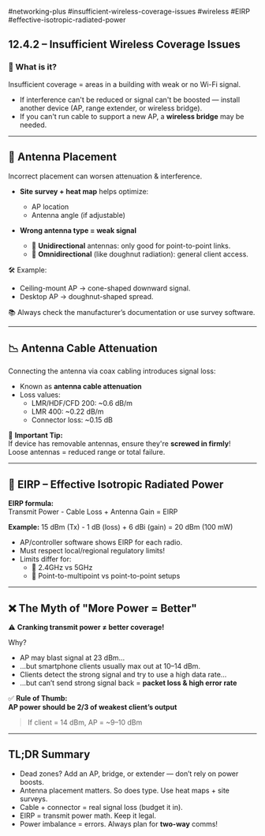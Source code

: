 #networking-plus #insufficient-wireless-coverage-issues #wireless  #EIRP #effective-isotropic-radiated-power 

## 12.4.2 – Insufficient Wireless Coverage Issues

### 📶 What is it?
Insufficient coverage = areas in a building with weak or no Wi-Fi signal.  
- If interference can't be reduced or signal can't be boosted — install another device (AP, range extender, or wireless bridge).
- If you can't run cable to support a new AP, a **wireless bridge** may be needed.

---

## 📍 Antenna Placement

Incorrect placement can worsen attenuation & interference.

- **Site survey + heat map** helps optimize:
  - AP location
  - Antenna angle (if adjustable)

- **Wrong antenna type = weak signal**
  - 🧭 **Unidirectional** antennas: only good for point-to-point links.
  - 🔄 **Omnidirectional** (like doughnut radiation): general client access.

🛠 Example:
- Ceiling-mount AP → cone-shaped downward signal.
- Desktop AP → doughnut-shaped spread.

📚 Always check the manufacturer’s documentation or use survey software.

---

## 📉 Antenna Cable Attenuation

Connecting the antenna via coax cabling introduces signal loss:
- Known as **antenna cable attenuation**
- Loss values:
  - LMR/HDF/CFD 200: ~0.6 dB/m
  - LMR 400: ~0.22 dB/m
  - Connector loss: ~0.15 dB

🔧 **Important Tip:**  
If device has removable antennas, ensure they're **screwed in firmly**!  
Loose antennas = reduced range or total failure.

---

## 📡 EIRP – Effective Isotropic Radiated Power

**EIRP formula:**  
Transmit Power - Cable Loss + Antenna Gain = EIRP

**Example:**
15 dBm (Tx) - 1 dB (loss) + 6 dBi (gain) = 20 dBm (100 mW)

- AP/controller software shows EIRP for each radio.
- Must respect local/regional regulatory limits!
- Limits differ for:
  - 🔁 2.4GHz vs 5GHz
  - 🧩 Point-to-multipoint vs point-to-point setups

---

## ❌ The Myth of "More Power = Better"

⚠️ **Cranking transmit power ≠ better coverage!**

Why?
- AP may blast signal at 23 dBm…
- …but smartphone clients usually max out at 10–14 dBm.
- Clients detect the strong signal and try to use a high data rate…
- …but can’t send strong signal back = **packet loss & high error rate**

✅ **Rule of Thumb:**  
**AP power should be 2/3 of weakest client’s output**  
> If client = 14 dBm, AP = ~9–10 dBm

---

## TL;DR Summary

- Dead zones? Add an AP, bridge, or extender — don’t rely on power boosts.
- Antenna placement matters. So does type. Use heat maps + site surveys.
- Cable + connector = real signal loss (budget it in).
- EIRP = transmit power math. Keep it legal.
- Power imbalance = errors. Always plan for **two-way** comms!
